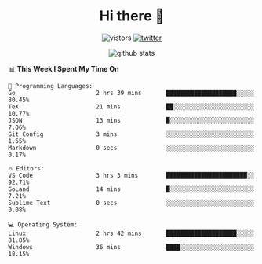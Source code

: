 <h1 align="center">Hi there 👋 </h3>

<p align="center">
  <img src="https://visitor-badge.glitch.me/badge?page_id=keithnull" alt="vistors" />
  <a href="https://twitter.com/_keithnull"><img src="https://img.shields.io/badge/@__keithnull-1DA1F2?style=flat&logo=Twitter&logoColor=white" alt="twitter"/></a>
</p>

<p align="center">
  <img src="https://github-readme-stats.vercel.app/api?username=keithnull&count_private=true&show_icons=true&theme=vue-dark&hide_title=true" alt="github stats" />
</p>

<!--START_SECTION:waka-->
📊 **This Week I Spent My Time On** 

```text
💬 Programming Languages: 
Go                       2 hrs 39 mins       ████████████████████░░░░░   80.45% 
TeX                      21 mins             ██░░░░░░░░░░░░░░░░░░░░░░░   10.77% 
JSON                     13 mins             █░░░░░░░░░░░░░░░░░░░░░░░░   7.06% 
Git Config               3 mins              ░░░░░░░░░░░░░░░░░░░░░░░░░   1.55% 
Markdown                 0 secs              ░░░░░░░░░░░░░░░░░░░░░░░░░   0.17%

🔥 Editors: 
VS Code                  3 hrs 3 mins        ███████████████████████░░   92.71% 
GoLand                   14 mins             █░░░░░░░░░░░░░░░░░░░░░░░░   7.21% 
Sublime Text             0 secs              ░░░░░░░░░░░░░░░░░░░░░░░░░   0.08%

💻 Operating System: 
Linux                    2 hrs 42 mins       ████████████████████░░░░░   81.85% 
Windows                  36 mins             ████░░░░░░░░░░░░░░░░░░░░░   18.15%

```


<!--END_SECTION:waka-->
